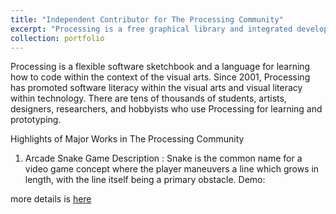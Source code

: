 ```yaml
---
title: "Independent Contributor for The Processing Community"
excerpt: "Processing is a free graphical library and integrated development environment <br/><img src='https://upload.wikimedia.org/wikipedia/commons/thumb/c/cb/Processing_2021_logo.svg/270px-Processing_2021_logo.svg.png'>"
collection: portfolio
---
```


Processing is a flexible software sketchbook and a language for learning how to code within the context of the visual arts. Since 2001, Processing has promoted software literacy within the visual arts and visual literacy within technology. There are tens of thousands of students, artists, designers, researchers, and hobbyists who use Processing for learning and prototyping.
 
 
 Highlights of Major Works in The Processing Community
 
 1. Arcade Snake Game
Description : Snake is the common name for a video game concept where the player maneuvers a line which grows
in length, with the line itself being a primary obstacle.
Demo: 

more details is [here](https://docs.google.com/viewer?url=${link_to_raw_pdf})
